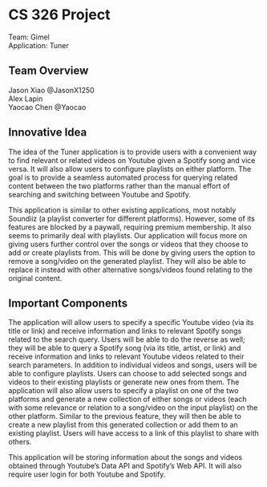 # CS 326 Project

Team: Gimel  
Application: Tuner  

## Team Overview

Jason Xiao @JasonX1250  
Alex Lapin  
Yaocao Chen @Yaocao  

## Innovative Idea

The idea of the Tuner application is to provide users with a convenient way to find relevant or related videos on Youtube given a Spotify song and vice versa. It will also allow users to configure playlists on either platform. The goal is to provide a seamless automated process for querying related content between the two platforms rather than the manual effort of searching and switching between Youtube and Spotify.

This application is similar to other existing applications, most notably Soundiiz (a playlist converter for different platforms). However, some of its features are blocked by a paywall, requiring premium membership. It also seems to primarily deal with playlists. Our application will focus more on giving users further control over the songs or videos that they choose to add or create playlists from. This will be done by giving users the option to remove a song/video on the generated playlist. They will also be able to replace it instead with other alternative songs/videos found relating to the original content.

## Important Components

The application will allow users to specify a specific Youtube video (via its title or link) and receive information and links to relevant Spotify songs related to the search query. Users will be able to do the reverse as well; they will be able to query a Spotify song (via its title, artist, or link) and receive information and links to relevant Youtube videos related to their search parameters. In addition to individual videos and songs, users will be able to configure playlists. Users can choose to add selected songs and videos to their existing playlists or generate new ones from them. The application will also allow users to specify a playlist on one of the two platforms and generate a new collection of either songs or videos (each with some relevance or relation to a song/video on the input playlist) on the other platform. Similar to the previous feature, they will then be able to create a new playlist from this generated collection or add them to an existing playlist. Users will have access to a link of this playlist to share with others.

This application will be storing information about the songs and videos obtained through Youtube’s Data API and Spotify’s Web API. It will also require user login for both Youtube and Spotify.
